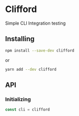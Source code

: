# Clifford

Simple CLI Integration testing

## Installing

```bash
npm install --save-dev clifford
```

or

```bash
yarn add --dev clifford
```

## API

### Initializing

```js
const cli = clifford
```
